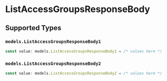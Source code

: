 # ListAccessGroupsResponseBody


## Supported Types

### `models.ListAccessGroupsResponseBody1`

```typescript
const value: models.ListAccessGroupsResponseBody1 = /* values here */
```

### `models.ListAccessGroupsResponseBody2`

```typescript
const value: models.ListAccessGroupsResponseBody2 = /* values here */
```

